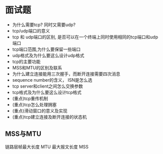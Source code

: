 # 面试题

- 为什么需要tcp? 同时又需要udp?
- tcp/udp端口的意义
- tcp 和 udp端口的区别, 是否可以在一个终端上同时使用相同的tcp端口和udp端口
- tcp端口范围,为什么要保留一些端口
- udp格式及为什么要这么设计udp格式
- tcp的主要功能
- MSS和MTU的区别及联系
- 为什么建立连接能用三次握手，而断开连接需要四次消息
- sequence number的含义， ISN是怎么选
- tcp server和client之间怎么交换参数
- tcp格式及为什么要这么设计tcp格式
- (重点)tcp重传机制
- (重点)tcp怎么处理拥塞
- (重点)滑动窗口的意义及实现
- (重点)tcp建立连接及断开连接的状态机

## MSS与MTU

链路层帧最大长度 MTU
最大报文长度 MSS

